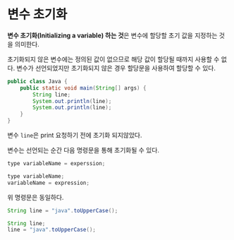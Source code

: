 # 변수 초기화

**변수 초기화(Initializing a variable) 하는 것**은 변수에 할당할 초기 값을 지정하는 것을 의미한다.

초기화되지 않은 변수에는 정의된 값이 없으므로 해당 값이 할당될 때까지 사용할 수 없다. 변수가 선언되었지만 초기화되지 않은 경우 할당문을 사용하여 할당할 수 있다.

```java
public class Java {
    public static void main(String[] args) {
        String line;
        System.out.println(line);
        System.out.println(line);
    }
}
```
변수 `line`은 print 요청하기 전에 초기화 되지않았다.

변수는 선언되는 순간 다음 명령문을 통해 초기화될 수 있다.
```java
type variableName = experssion;

type variableName;
variableName = expression;
```

위 명령문은 동일하다.

```java
String line = "java".toUpperCase();

String line;
line = "java".toUpperCase();
```
